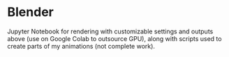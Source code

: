 # Blender

Jupyter Notebook for rendering with customizable settings and outputs above (use on Google Colab to outsource GPU), along with scripts used to create parts of my animations (not complete work).
